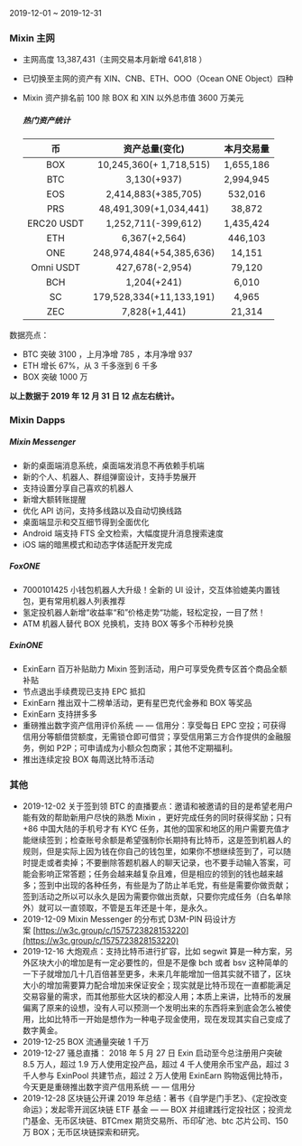 2019-12-01 ~ 2019-12-31

### Mixin 主网

- 主网高度 13,387,431（主网交易本月新增 641,818 ）
- 已切换至主网的资产有 XIN、CNB、ETH、OOO（Ocean ONE Object）四种
- Mixin 资产排名前 100 除 BOX 和 XIN 以外总市值 3600 万美元
  
  ##### 热门资产统计
  
  | 币          | 资产总量(变化)                 | 本月交易量     |
  |:----------:|:------------------------:|:---------:|
  | BOX        | 10,245,360(+ 1,718,515)  | 1,655,186 |
  | BTC        | 3,130(+937)              | 2,994,945 |
  | EOS        | 2,414,883(+385,705)      | 532,016   |
  | PRS        | 48,491,309(+1,034,441)   | 38,872    |
  | ERC20 USDT | 1,252,711(-399,612)      | 1,435,424 |
  | ETH        | 6,367(+2,564)            | 446,103   |
  | ONE        | 248,974,484(+54,385,636) | 14,151    |
  | Omni USDT  | 427,678(-2,954)          | 79,120    |
  | BCH        | 1,204(+241)              | 6,010     |
  | SC         | 179,528,334(+11,133,191) | 4,965     |
  | ZEC        | 7,828(+1,441)            | 21,314    |

数据亮点：

- BTC 突破 3100 ，上月净增 785 ，本月净增 937 
- ETH 增长 67%，从 3 千多涨到 6 千多
- BOX 突破 1000 万

**以上数据于 2019 年 12 月 31 日 12 点左右统计。**

### Mixin Dapps

##### Mixin Messenger

- 新的桌面端消息系统，桌面端发消息不再依赖手机端
- 新的个人、机器人、群组弹窗设计，支持手势展开
- 支持设置分享自己喜欢的机器人
- 新增大额转账提醒
- 优化 API 访问，支持多线路以及自动切换线路
- 桌面端显示和交互细节得到全面优化
- Android 端支持 FTS 全文检索，大幅度提升消息搜索速度
- iOS 端的暗黑模式和动态字体适配开发完成

##### FoxONE

- 7000101425 小钱包机器人大升级！全新的 UI 设计，交互体验媲美内置钱包，更有常用机器人列表推荐
- 氢定投机器人新增“收益率“和”价格走势“功能，轻松定投，一目了然！
- ATM 机器人替代 BOX 兑换机，支持 BOX 等多个币种秒兑换

##### ExinONE

- ExinEarn 百万补贴助力 Mixin 签到活动，用户可享受免费专区首个商品全额补贴
- 节点退出手续费现已支持 EPC 抵扣
- ExinEarn 推出双十二榜单活动，更有星巴克代金券和 BOX 等奖品
- ExinEarn 支持拼多多
- 重磅推出数字资产信用评价系统 — — 信用分：享受每日 EPC 空投；可获得信用分等额借贷额度，无需锁仓即可借贷；享受信用第三方合作提供的金融服务，例如 P2P；可申请成为小额众包商家；其他不定期福利。
- 推出连续定投 BOX 每周送比特币活动

### 其他

- 2019-12-02 
  关于签到领 BTC 的直播要点：邀请和被邀请的目的是希望老用户能有效的帮助新用户尽快的熟悉 Mixin ，更好完成任务的同时获得奖励；只有 +86 中国大陆的手机号才有 KYC 任务，其他的国家和地区的用户需要充值才能继续签到；检查账号余额是希望强制你长期持有比特币，这是签到机器人的规则，但是实际上因为钱在你自己的钱包里，如果你不想继续签到了，可以随时提走或者卖掉；不要删除答题机器人的聊天记录，也不要手动输入答案，可能会影响正常答题；任务会越来越复杂且难，但是相应的领到的钱也越来越多；签到中出现的各种任务，有些是为了防止羊毛党，有些是需要你做贡献；签到活动之所以可以永久是因为需要你做出贡献，只要你完成任务（白名单除外）就可以一直领取，不管是五年还是十年，是永久。
- 2019-12-09
  Mixin Messenger 的分布式 D3M-PIN 码设计方案 [https://w3c.group/c/1575723828153220](https://w3c.group/c/1575723828153220)
- 2019-12-16
  大炮观点：支持比特币进行扩容，比如 segwit 算是一种方案，另外区块大小的增加是有一定必要性的，但是不是像 bch 或者 bsv 这种简单的一下子就增加几十几百倍甚至更多，未来几年能增加一倍其实就不错了，区块大小的增加需要算力配合增加来保证安全；现实就是比特币现在一直都能满足交易容量的需求，而其他那些大区块的都没人用；本质上来讲，比特币的发展偏离了原来的设想，没有人可以预测一个发明出来的东西将来到底会怎么被使用，比如比特币一开始是想作为一种电子现金使用，现在发现其实自己变成了数字黄金。
- 2019-12-25
  BOX 流通量突破 1 千万
- 2019-12-27
  骚总直播： 2018 年 5 月 27 日 Exin 启动至今总注册用户突破 8.5 万人，超过 1.9 万人使用定投产品，超过 4 千人使用余币宝产品，超过 3 千人参与 ExinPool 共建节点，超过 2 万人使用 ExinEarn 购物返佣比特币，今天更是重磅推出数字资产信用系统 — — 信用分
- 2019-12-28
  区块链公开课 2019 年总结：著书《自学是门手艺》、《定投改变命运》；发起零开润区块链 ETF 基金 — — BOX 并组建践行定投社区；投资龙门基金、无币区块链、BTCmex 期货交易所、币印矿池、btc 芯片公司、150 万 BOX；无币区块链探索和研究。
